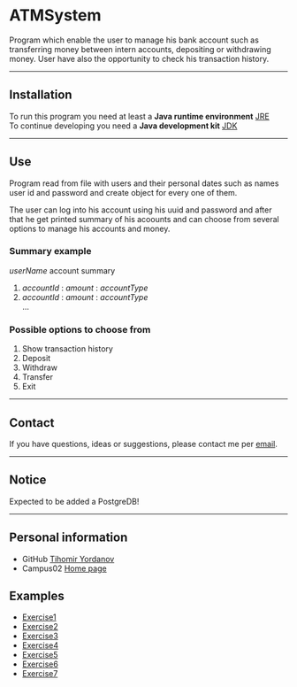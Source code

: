 # ATMSystem

Program which enable the user to manage his bank account such as transferring money between intern accounts, depositing
or withdrawing money. User have also the opportunity to check his transaction history.

---

## Installation

To run this program you need at least a **Java runtime environment** [JRE](https://www.java.com/en/download/manual.jsp)  
To continue developing you need a **Java development kit** [JDK](https://www.oracle.com/java/technologies/downloads/)

---

## Use

Program read from file with users and their personal dates such as names user id and password and create object for
every one of them.

The user can log into his account using his uuid and password and after that he get printed summary of his acoounts and
can choose from several options to manage his accounts and money.

### Summary example

_userName_ account summary

1. _accountId_ : _amount_ : _accountType_
2. _accountId_ : _amount_ : _accountType_  
   ...

### Possible options to choose from

1. Show transaction history
2. Deposit
3. Withdraw
4. Transfer
5. Exit

---

## Contact

If you have questions, ideas or suggestions, please contact me per [email](mailto:t.yordanovv@gmail.com).

---

## Notice

Expected to be added a PostgreDB!

---

## Personal information

- GitHub [Tihomir Yordanov](https://github.com/YordanovTihomir)
- Campus02 [Home page](https://www.campus02.at/)

## Examples

- [Exercise1](exercise1.md)
- [Exercise2](exercise2.md)
- [Exercise3](exercise3.md)
- [Exercise4](exercise4.md)
- [Exercise5](exercise5.md)
- [Exercise6](exercise6.md)
- [Exercise7]()
